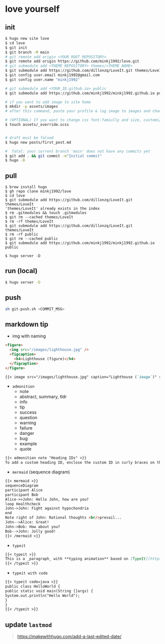 # love yourself

## init

```bash
$ hugo new site love
$ cd love
$ git init
$ git branch -M main
# git remote add origin <YOUR ROOT REPOSITORY>
$ git remote add origin https://github.com/minkj1992/love.git
# git submodule add <THEME REPOSITORY> themes/<THEME_NAME>
$ git submodule add https://github.com/dillonzq/LoveIt.git themes/LoveIt
$ git config user.email minkj1992@gmail.com
$ git config user.name "minkj1992"

# git submodule add <YOUR_ID.github.io> public
$ git submodule add https://github.com/minkj1992/minkj1992.github.io public

# if you want to add image to site home
$ mkdir -p assets/images
# after this command, paste your profile & log image to images and change config.toml

# (OPTIONAL) If you want to change css font-famiully and size, customize scss file.
$ touch assets/_override.scss


# draft must be falsed
$ hugo new posts/first_post.md

#  fatal: your current branch 'main' does not have any commits yet
$ git add . && git commit -m"Initial commit"
$ hugo -D

```

## pull

```
$ brew install hugo
$ gh repo clone minkj1992/love
$ cd love
$ git submodule add https://github.com/dillonzq/LoveIt.git themes/LoveIt
'themes/LoveIt' already exists in the index
$ rm .gitmodules && touch .gitmodules
$ git rm --cached themes/LoveIt
$ rm -rf themes/LoveIt
$ git submodule add https://github.com/dillonzq/LoveIt.git themes/LoveIt
$ rm -rf public
$ git rm --cached public
$ git submodule add https://github.com/minkj1992/minkj1992.github.io public

$ hugo server -D
```

## run (local)

```bash
$ hugo server -D
```

## push

```bash
sh git-push.sh <COMMIT_MSG>
```

## markdown tip

- img with naming

```html
<figure>
  <img src="/images/lighthouse.jpg" />
  <figcaption>
    <h4>Lighthouse (figure)</h4>
  </figcaption>
</figure>
```

```markdown
{{< image src="/images/lighthouse.jpg" caption="Lighthouse (`image`)" src_s="/images/lighthouse-small.jpg" src_l="/images/lighthouse-large.jpg" >}}
```

- `admonition`
  - note
  - abstract, summary, tldr
  - info
  - tip
  - success
  - question
  - warning
  - failure
  - danger
  - bug
  - example
  - quote

```markdown
{{< admonition note "Heading IDs" >}}
To add a custom heading ID, enclose the custom ID in curly braces on the same line as the heading:
```

- `mermaid` (sequence diagram)

```markdown
{{< mermaid >}}
sequenceDiagram
participant Alice
participant Bob
Alice->>John: Hello John, how are you?
loop Healthcheck
John->John: Fight against hypochondria
end
Note right of John: Rational thoughts <br/>prevail...
John-->Alice: Great!
John->Bob: How about you?
Bob-->John: Jolly good!
{{< /mermaid >}}
```

- `typeit`

```markdown
{{< typeit >}}
This is a _paragraph_ with **typing animation** based on [TypeIt](https://typeitjs.com/)...
{{< /typeit >}}
```

- `typeit with code`

```markdown
{{< typeit code=java >}}
public class HelloWorld {
public static void main(String []args) {
System.out.println("Hello World");
}
}
{{< /typeit >}}
```

## update `lastmod`

> https://makewithhugo.com/add-a-last-edited-date/
